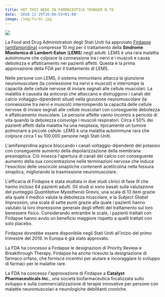 ```yaml
---
title: HOT THIS WEEK IN FARMACEUTICA YOUNGER N.78
date: '2018-11-29T16:08:55+01:00'
image: /img/firds.jpg
---
```

![](/img/firds.jpg)

La Food and Drug Administration degli Stati Uniti ha approvato [Firdapse (amifampridina)](https://ir.catalystpharma.com/news-releases/news-release-details/fda-approves-firdapser-amifampridine-treatment-lambert-eaton) compresse 10 mg per il trattamento della **Sindrome Miastenica di Lambert-Eaton** (**LEMS**) negli adulti. LEMS è una rara malattia autoimmune che colpisce la connessione tra i nervi e i muscoli e causa debolezza e affaticamento nei pazienti affetti. Questa è la prima approvazione della FDA per il trattamento di LEMS.

Nelle persone con LEMS, il sistema immunitario attacca la giunzione neuromuscolare (la connessione tra nervi e muscoli) e interrompe la capacità delle cellule nervose di inviare segnali alle cellule muscolari. La malattia è causata da anticorpi che attaccano e distruggono i canali del calcio voltaggio-dipendenti situati nella giunzione neuromuscolare (la connessione tra nervi e muscoli) interrompendo la capacità delle cellule nervose di inviare segnali alle cellule muscolari con conseguente debolezza e affaticamento muscolare. Le persone affette vanno incontro a pericolo di vita quando la debolezza coinvolge i muscoli respiratori. Circa il 50% dei pazienti affetti dalla malattia ha una neoplasia, tipicamente un tumore polmonare a piccole cellule. LEMS è una malattia autoimmune rara che colpisce circa 1 su 100.000 persone negli Stati Uniti.

L'amifampridina agisce bloccando i canali voltaggio-dipendenti del potassio con conseguente aumento della depolarizzazione della membrana presinaptica. Ciò innesca l'apertura di canali del calcio con conseguente aumento della sua concentrazione nelle terminazioni nervose che induce l'esocitosi delle vescicole sinaptiche contenenti acetilcolina nella fessura sinaptica, migliorando la trasmissione neuromuscolare. 

L'efficacia di Firdapse è stata studiata in due studi clinici di fase III che hanno incluso 64 pazienti adulti. Gli studi si sono basati sulla valutazione del punteggio _Quantitative Myasthenia Gravis_, una scala di 13 item grazie alla quale il medico valuta la debolezza muscolare, e la _Subject Global Impression_, una scala di sette punti grazie alla quale i pazienti hanno valutato la loro impressione generale degli effetti del trattamento sul loro benessere fisico. Considerando entrambe le scale, i pazienti trattati con Firdapse hanno avuto un beneficio maggiore rispetto a quelli trattati con solo placebo.

Firdapse dovrebbe essere disponibile negli Stati Uniti all'inizio del primo trimestre del 2019. In Europa è già stato approvato.

La FDA ha concesso a Firdapse le designazioni di Priority Review e Breakthrough Therapy. Firdapse ha anche ricevuto la designazione di farmaco orfano, che fornisce incentivi per aiutare e incoraggiare lo sviluppo di farmaci per le malattie rare.

La FDA ha concesso l'approvazione di Firdapse a **Catalyst Pharmaceuticals Inc**., una società biofarmaceutica focalizzata sullo sviluppo e sulla commercializzazione di terapie innovative per persone con malattie neuromuscolari e neurologiche debilitanti croniche.
